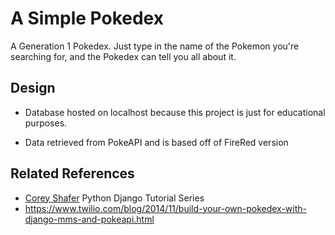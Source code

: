 # A Simple Pokedex

A Generation 1 Pokedex. Just type in the name of the Pokemon you're searching for, and the Pokedex can tell you all about it.

## Design
- Database hosted on localhost because this project is just for educational purposes.

- Data retrieved from PokeAPI and is based off of FireRed version 

## Related References
- [Corey Shafer](https://www.youtube.com/channel/UCCezIgC97PvUuR4_gbFUs5g)  Python Django Tutorial Series
- https://www.twilio.com/blog/2014/11/build-your-own-pokedex-with-django-mms-and-pokeapi.html